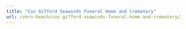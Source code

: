 ```yaml
---
title: "Cox Gifford Seawinds Funeral Home and Crematory"
url: /vero-beach/cox-gifford-seawinds-funeral-home-and-crematory/
---
```

